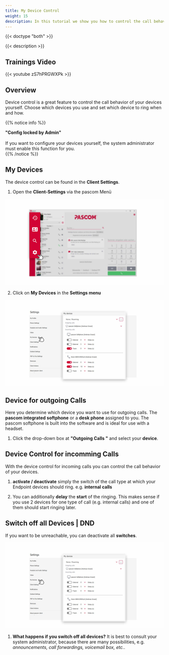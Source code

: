 ```yaml
---
title: My Device Control
weight: 15
description: In this tutorial we show you how to control the call behavior of your devices. 
---
```


{{< doctype "both" >}}
 
{{< description >}}


## Trainings Video

{{< youtube zS7hPRGWXPk >}} 


## Overview


Device control is a great feature to control the call behavior of your devices yourself. Choose which devices you use and set which device to ring when and how. 

{{% notice info %}}

**"Config locked by Admin"**
<br />
<br />
If you want to configure your devices yourself, the system administrator must enable this function for you.   
{{% /notice %}}

## My Devices

The device control can be found in the **Client Settings**.

1. Open the **Client-Settings** via the pascom Menü


![Open Client Settings](open_clientsettings.jpg)
</br>

2. Click on **My Devices** in the **Settings menu**


![Device Control Settings](mydevices_on.en.jpg)
</br>

## Device for outgoing Calls

Here you determine which device you want to use for outgoing calls. The **pascom integrated softphone** or a **desk phone** assigned to you. The pascom softphone is built into the software and is ideal for use with a headset. 

1. Click the drop-down box at **"Outgoing Calls "** and select your **device**. 

## Device Control for incomming Calls

With the device control for incoming calls you can control the call behavior of your devices.

1. **activate / deactivate** simply the switch of the call type at which your  Endpoint devices should ring. e.g. **internal calls**

2. You can additionally **delay** the **start** of the ringing. This makes sense if you use 2 devices for one type of call (e.g. internal calls) and one of them should start ringing later.

## Switch off all Devices | DND

If you want to be unreachable, you can deactivate all **switches**. 

![Switch off all Devices](mydevices_off.en.jpg)
</br>

1. **What happens if you switch off all devices?** It is best to consult your system administrator, because there are many possibilities, e.g. *announcements, call forwardings, voicemail box, etc.*.

<br />